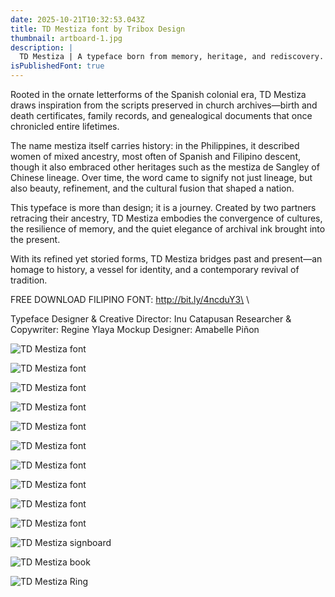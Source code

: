 ```yaml
---
date: 2025-10-21T10:32:53.043Z
title: TD Mestiza font by Tribox Design
thumbnail: artboard-1.jpg
description: |
  TD Mestiza | A typeface born from memory, heritage, and rediscovery.
isPublishedFont: true
---
```

Rooted in the ornate letterforms of the Spanish colonial era, TD Mestiza draws inspiration from the scripts preserved in church archives—birth and death certificates, family records, and genealogical documents that once chronicled entire lifetimes.

The name mestiza itself carries history: in the Philippines, it described women of mixed ancestry, most often of Spanish and Filipino descent, though it also embraced other heritages such as the mestiza de Sangley of Chinese lineage. Over time, the word came to signify not just lineage, but also beauty, refinement, and the cultural fusion that shaped a nation.

This typeface is more than design; it is a journey. Created by two partners retracing their ancestry, TD Mestiza embodies the convergence of cultures, the resilience of memory, and the quiet elegance of archival ink brought into the present.

With its refined yet storied forms, TD Mestiza bridges past and present—an homage to history, a vessel for identity, and a contemporary revival of tradition.

FREE DOWNLOAD FILIPINO FONT: http://bit.ly/4ncduY3\
\
<!--StartFragment-->

Typeface Designer & Creative Director: Inu Catapusan Researcher & Copywriter: Regine Ylaya Mockup Designer: Amabelle Piñon

<!--EndFragment-->

![TD Mestiza font](artboard-7.jpg "TD Mestiza font")

![TD Mestiza font](artboard-6.jpg "TD Mestiza font")

![TD Mestiza font](artboard-4.jpg "TD Mestiza font")

![TD Mestiza font](artboard-2-copy.jpg "TD Mestiza font")

![TD Mestiza font](artboard-6-copy.jpg "TD Mestiza font")

![TD Mestiza font](artboard-4-copy.jpg "TD Mestiza font")

![TD Mestiza font](artboard-5.jpg "TD Mestiza font")

![TD Mestiza font](artboard-3.jpg "Fernando Amorsolo")

![TD Mestiza font](artboard-8.jpg "Camisa")

![TD Mestiza font](untitled-3.jpg "TD Mestiza")

![TD Mestiza signboard](547872158_1439587627326976_8335772246140135154_n.jpg "TD Mestiza casa filipino")

![TD Mestiza book](546854392_1342695957580294_4231434455954609976_n.jpg "Ang aking talambuhay")

![TD Mestiza Ring](550441585_1973388520107292_5899990107521125713_n.jpg "TD Mestiza Ring")